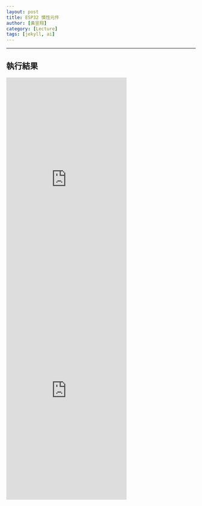 ```yaml
---
layout: post
title: ESP32 慣性元件
author: [黃昱翔]
category: [Lecture]
tags: [jekyll, ai]
---
```




---
## 執行結果
<iframe width="320" height="560" src="https://www.youtube.com/embed/vbYKTIrJ8Q4" title="2023年5月21日" frameborder="0" allow="accelerometer; autoplay; clipboard-write; encrypted-media; gyroscope; picture-in-picture; web-share" allowfullscreen></iframe>

<iframe width="320" height="560" src="https://www.youtube.com/embed/b-KSXV2HeBY" title="2023年5月21日" frameborder="0" allow="accelerometer; autoplay; clipboard-write; encrypted-media; gyroscope; picture-in-picture; web-share" allowfullscreen></iframe>
